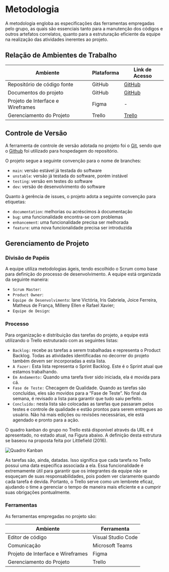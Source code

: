 
# Metodologia

A metodologia engloba as especificações das ferramentas empregadas pelo grupo, as quais são essenciais tanto para a manutenção dos códigos e outros artefatos correlatos, quanto para a estruturação eficiente da equipe na realização das atividades inerentes ao projeto.

## Relação de Ambientes de Trabalho

| Ambiente | Plataforma | Link de Acesso |
--------- | ---------- |  -------------  |
| Repositório de código fonte | GitHub | [GitHub](https://github.com/ICEI-PUC-Minas-PMV-ADS/Dose-Certa) |
| Documentos do projeto | GitHub | [GitHub](https://github.com/ICEI-PUC-Minas-PMV-ADS/Dose-Certa#documenta%C3%A7%C3%A3o) |
| Projeto de Interface e  Wireframes  | Figma | - |
| Gerenciamento do Projeto | Trello | [Trello](https://trello.com/b/odMO0Rna/eixo-4) |

## Controle de Versão

A ferramenta de controle de versão adotada no projeto foi o
[Git](https://git-scm.com/), sendo que o [Github](https://github.com)
foi utilizado para hospedagem do repositório.

O projeto segue a seguinte convenção para o nome de branches:

- `main`: versão estável já testada do software
- `unstable`: versão já testada do software, porém instável
- `testing`: versão em testes do software
- `dev`: versão de desenvolvimento do software

Quanto à gerência de issues, o projeto adota a seguinte convenção para
etiquetas:

- `documentation`: melhorias ou acréscimos à documentação
- `bug`: uma funcionalidade encontra-se com problemas
- `enhancement`: uma funcionalidade precisa ser melhorada
- `feature`: uma nova funcionalidade precisa ser introduzida

## Gerenciamento de Projeto

### Divisão de Papéis

A equipe utiliza metodologias ágeis, tendo escolhido o Scrum como base para definição do processo de desenvolvimento. A equipe está organizada da seguinte maneira: 

- `Scrum Master`: 
- `Product Owner`: 
- `Equipe de Desenvolvimento`: Iane Victória, Iris Gabriela, Joice Ferreira, Matheus de França, Milleny Ellen e Rafael Xavier;
- `Equipe de Design`: 

### Processo

Para organização e distribuição das tarefas do projeto, a equipe está utilizando o Trello estruturado com as seguintes listas:

- `Backlog:` recebe as tarefas a serem trabalhadas e representa o Product Backlog. Todas as atividades identificadas no decorrer do projeto também devem ser incorporadas a esta lista.
- `A Fazer:` Esta lista representa o Sprint Backlog. Este é o Sprint atual que estamos trabalhando.
- `Em Andamento:` Quando uma tarefa tiver sido iniciada, ela é movida para cá.
- `Fase de Teste:` Checagem de Qualidade. Quando as tarefas são concluídas, eles são movidos para a “Fase de Teste”. No final da semana, é revisado a lista para garantir que tudo saiu perfeito.
- `Concluído:` nesta lista são colocadas as tarefas que passaram pelos testes e controle de qualidade e estão prontos para serem entregues ao usuário. Não há mais edições ou revisões necessárias, ele está agendado e pronto para a ação.

O quadro kanban do grupo no Trello está disponível através da URL e é apresentado, no estado atual, na Figura abaixo. A definição desta estrutura se baseou na proposta feita por Littlefield (2016).

![Quadro Kanban](https://github.com/ICEI-PUC-Minas-PMV-ADS/Dose-Certa/assets/83494301/e8a36ec4-51ae-44d9-af30-e4661a8da3f8)

As tarefas são, ainda, datadas. Isso significa que cada tarefa no Trello possui uma data específica associada a ela. Essa funcionalidade é extremamente útil para garantir que os integrantes da equipe não se esqueçam de suas responsabilidades, pois podem ver claramente quando cada tarefa é devida. Portanto, o Trello serve como um lembrete eficaz, ajudando o time a gerenciar o tempo de maneira mais eficiente e a cumprir suas obrigações pontualmente.

### Ferramentas

As ferramentas empregadas no projeto são:

| Ambiente | Ferramenta | 
--------- | ---------- | 
| Editor de código | Visual Studio Code | 
| Comunicação | Microsoft Teams | 
| Projeto de Interface e  Wireframes  | Figma |
| Gerenciamento do Projeto | Trello | 

